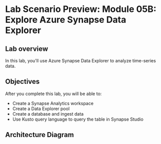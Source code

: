 # Lab Scenario Preview: Module 05B: Explore Azure Synapse Data Explorer

## Lab overview

In this lab, you'll use Azure Synapse Data Explorer to analyze time-series data.

## Objectives

After you complete this lab, you will be able to:

- Create a Synapse Analytics workspace
- Create a Data Explorer pool
- Create a database and ingest data
- Use Kusto query language to query the table in Synapse Studio
    
## Architecture Diagram




